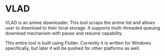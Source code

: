 # VLAD

VLAD is an anime downloader. This tool scraps the anime list and allows user to download to their local storage.
It supports multi-threaded queuing download mechanism with pause and resume capability.

This entire tool is built using Flutter. Currently it is written for Windows specifically, but later it will 
be pushed for other platforms as well.
